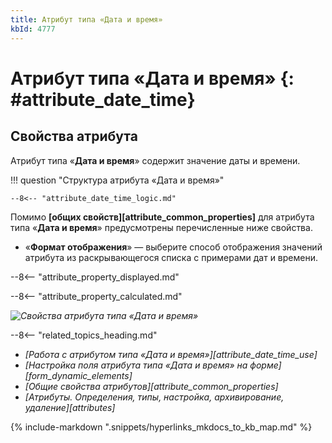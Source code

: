 ```yaml
---
title: Атрибут типа «Дата и время»
kbId: 4777
---
```


# Атрибут типа «Дата и время» {: #attribute_date_time}

## Свойства атрибута

Атрибут типа «**Дата и время**» содержит значение даты и времени.

!!! question "Структура атрибута «Дата и время»"

    --8<-- "attribute_date_time_logic.md"

Помимо **[общих свойств][attribute_common_properties]** для атрибута типа «**Дата и время**» предусмотрены перечисленные ниже свойства.

- «**Формат отображения**» — выберите способ отображения значений атрибута из раскрывающегося списка с примерами дат и времени.

--8<-- "attribute_property_displayed.md"

--8<-- "attribute_property_calculated.md"

_![Свойства атрибута типа «Дата и время»](attribute_date_time_properties.png)_

<div class="relatedTopics" markdown="block">

--8<-- "related_topics_heading.md"

- _[Работа с атрибутом типа «Дата и время»][attribute_date_time_use]_
- _[Настройка поля атрибута типа «Дата и время» на форме][form_dynamic_elements]_
- _[Общие свойства атрибутов][attribute_common_properties]_
- _[Атрибуты. Определения, типы, настройка, архивирование, удаление][attributes]_

</div>
{% include-markdown ".snippets/hyperlinks_mkdocs_to_kb_map.md" %}
